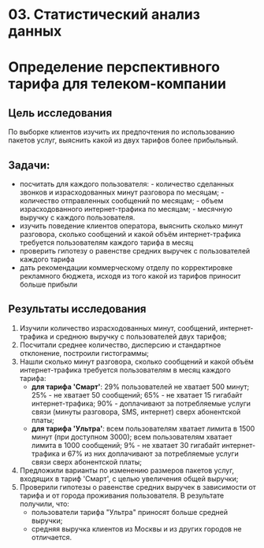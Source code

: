 # 03. Статистический анализ данных

# Определение перспективного тарифа для телеком-компании

## Цель исследования
По выборке клиентов изучить их предпочтения по использованию пакетов услуг, выяснить какой из двух тарифов более прибыльный.

## Задачи:
   - посчитать для каждого пользователя:
	- количество сделанных звонков и израсходованных минут разговора по месяцам;
	- количество отправленных сообщений по месяцам;
	- объем израсходованного интернет-трафика по месяцам;
	- месячную выручку с каждого пользователя.
   - изучить поведение клиентов оператора, выяснить сколько минут разговора, сколько сообщений и какой объём интернет-трафика требуется пользователям каждого тарифа в месяц
   - проверить гипотезу о равенстве средних выручек с пользователей каждого тарифа
   - дать рекомендации коммерческому отделу по корректировке рекламного бюджета, исходя из того какой из тарифов приносит больше прибыли

## Результаты исследования

1. Изучили количество израсходованных минут, сообщений, интернет-трафика и среднюю выручку с пользователей двух тарифов;
2. Посчитали среднее количество, дисперсию и стандартное отклонение, построили гистограммы;
3. Нашли сколько минут разговора, сколько сообщений и какой объём интернет-трафика требуется пользователям в месяц каждого тарифа:
	- **для тарифа 'Смарт'**: 29% пользователей не хватает 500 минут; 25% - не хватает 50 сообщений; 65% - не хватает 15 гигабайт интернет-трафика; 90% - доплачивают за потребляемые услуги связи (минуты разговора, SMS, интернет) сверх абонентской платы;
	- **для тарифа 'Ультра'**: всем пользователям хватает лимита в 1500 минут (при доступном 3000); всем пользователям хватает лимита в 1000 сообщений; 9% - не хватает 30 гигабайт интернет-трафика и 67% из них доплачивают за потребляемые услуги связи сверх абонентской платы;
4. Предложили варианты по изменению размеров пакетов услуг, входящих в тариф 'Смарт', с целью увеличения общей выручки;
5. Проверили гипотезы о равенстве средних выручек в зависимости от тарифа и от города проживания пользователя. В результате получили, что:
	- пользователи тарифа "Ультра" приносят больше средней выручки;
	- средняя выручка клиентов из Москвы и из других городов не отличается.